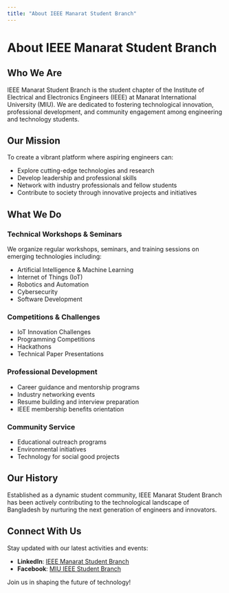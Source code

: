 ```yaml
---
title: "About IEEE Manarat Student Branch"
---
```


# About IEEE Manarat Student Branch

## Who We Are

IEEE Manarat Student Branch is the student chapter of the Institute of Electrical and Electronics Engineers (IEEE) at Manarat International University (MIU). We are dedicated to fostering technological innovation, professional development, and community engagement among engineering and technology students.

## Our Mission

To create a vibrant platform where aspiring engineers can:
- Explore cutting-edge technologies and research
- Develop leadership and professional skills
- Network with industry professionals and fellow students
- Contribute to society through innovative projects and initiatives

## What We Do

### Technical Workshops & Seminars
We organize regular workshops, seminars, and training sessions on emerging technologies including:
- Artificial Intelligence & Machine Learning
- Internet of Things (IoT)
- Robotics and Automation
- Cybersecurity
- Software Development

### Competitions & Challenges
- IoT Innovation Challenges
- Programming Competitions
- Hackathons
- Technical Paper Presentations

### Professional Development
- Career guidance and mentorship programs
- Industry networking events
- Resume building and interview preparation
- IEEE membership benefits orientation

### Community Service
- Educational outreach programs
- Environmental initiatives
- Technology for social good projects

## Our History

Established as a dynamic student community, IEEE Manarat Student Branch has been actively contributing to the technological landscape of Bangladesh by nurturing the next generation of engineers and innovators.

## Connect With Us

Stay updated with our latest activities and events:

- **LinkedIn**: [IEEE Manarat Student Branch](https://www.linkedin.com/company/ieee-manarat-sb/)
- **Facebook**: [MIU IEEE Student Branch](https://www.facebook.com/miu.ieee.sb/)

Join us in shaping the future of technology!